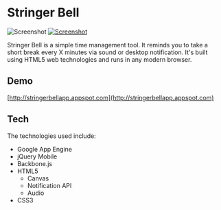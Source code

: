 # Stringer Bell

![Screenshot](http://i.imgur.com/865PUyeh.png)
[![Screenshot](http://i.imgur.com/865PUyeh.png)](http://stringerbellapp.appspot.com)

Stringer Bell is a simple time management tool. It reminds you to take a short break every X minutes via sound or desktop notification. It's built using HTML5 web technologies and runs in any modern browser.

## Demo
[http://stringerbellapp.appspot.com](http://stringerbellapp.appspot.com)

## Tech

The technologies used include:

* Google App Engine
* jQuery Mobile
* Backbone.js
* HTML5 
    * Canvas
    * Notification API
    * Audio
* CSS3
